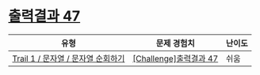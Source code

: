 # [출력결과 47](https://https://en.codetree.ai/trails/complete/curated-cards/challenge-reading-k201723)

|유형|문제 경험치|난이도|
|---|---|---|
|[Trail 1 / 문자열 / 문자열 순회하기](https://https://en.codetree.ai/trail-info/novice-low/)|[[Challenge]출력결과 47](https://https://en.codetree.ai/trails/complete/curated-cards/challenge-reading-k201723/)|쉬움|


